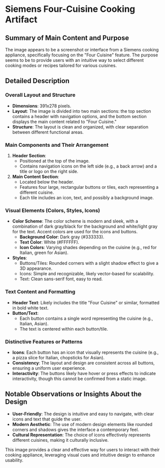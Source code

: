 # Siemens Four-Cuisine Cooking Artifact

## Summary of Main Content and Purpose
The image appears to be a screenshot or interface from a Siemens cooking appliance, specifically focusing on the "Four Cuisine" feature. The purpose seems to be to provide users with an intuitive way to select different cooking modes or recipes tailored for various cuisines.

## Detailed Description

### Overall Layout and Structure
- **Dimensions**: 391x278 pixels.
- **Layout**: The image is divided into two main sections: the top section contains a header with navigation options, and the bottom section displays the main content related to "Four Cuisine."
- **Structure**: The layout is clean and organized, with clear separation between different functional areas.

### Main Components and Their Arrangement
1. **Header Section**:
   - Positioned at the top of the image.
   - Contains navigation icons on the left side (e.g., a back arrow) and a title or logo on the right side.
2. **Main Content Section**:
   - Located below the header.
   - Features four large, rectangular buttons or tiles, each representing a different cuisine.
   - Each tile includes an icon, text, and possibly a background image.

### Visual Elements (Colors, Styles, Icons)
- **Color Scheme**: The color scheme is modern and sleek, with a combination of dark gray/black for the background and white/light gray for the text. Accent colors are used for the icons and buttons.
  - **Background Color**: Dark gray (#333333).
  - **Text Color**: White (#FFFFFF).
  - **Icon Colors**: Varying shades depending on the cuisine (e.g., red for Italian, green for Asian).
- **Styles**:
  - Buttons/Tiles: Rounded corners with a slight shadow effect to give a 3D appearance.
  - Icons: Simple and recognizable, likely vector-based for scalability.
  - Text: Clean sans-serif font, easy to read.

### Text Content and Formatting
- **Header Text**: Likely includes the title "Four Cuisine" or similar, formatted in bold white text.
- **Button/Text**:
  - Each button contains a single word representing the cuisine (e.g., Italian, Asian).
  - The text is centered within each button/tile.

### Distinctive Features or Patterns
- **Icons**: Each button has an icon that visually represents the cuisine (e.g., a pizza slice for Italian, chopsticks for Asian).
- **Consistency**: The layout and design are consistent across all buttons, ensuring a uniform user experience.
- **Interactivity**: The buttons likely have hover or press effects to indicate interactivity, though this cannot be confirmed from a static image.

## Notable Observations or Insights About the Design
- **User-Friendly**: The design is intuitive and easy to navigate, with clear icons and text that guide the user.
- **Modern Aesthetic**: The use of modern design elements like rounded corners and shadows gives the interface a contemporary feel.
- **Cultural Representation**: The choice of icons effectively represents different cuisines, making it culturally inclusive.

This image provides a clear and effective way for users to interact with their cooking appliance, leveraging visual cues and intuitive design to enhance usability.